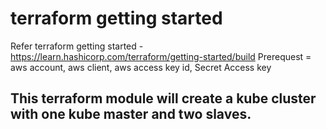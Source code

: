 # terraform getting started
Refer terraform getting started - https://learn.hashicorp.com/terraform/getting-started/build 
Prerequest = aws account, aws client, aws access key id, Secret Access key

## This terraform module will create a kube cluster with one kube master and two slaves. 


